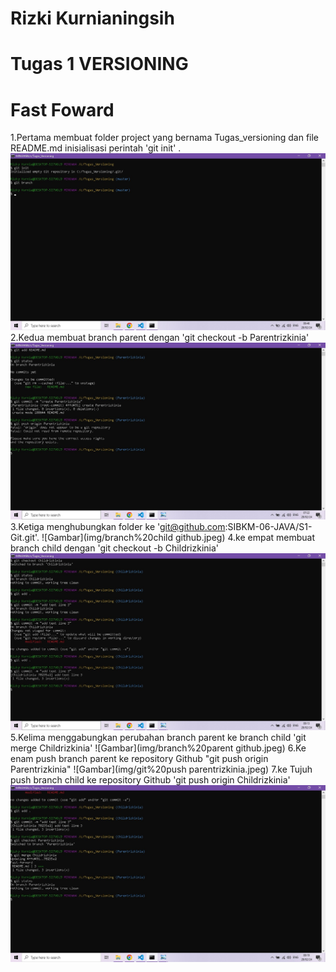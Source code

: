 # Rizki Kurnianingsih

# Tugas 1 VERSIONING
# Fast Foward

1.Pertama 
membuat folder project yang bernama Tugas_versioning dan file README.md inisialisasi perintah 'git init' .
![Gambar](img/git%20init.jpeg)
2.Kedua
membuat branch parent dengan 'git checkout -b Parentrizkinia'
![Gambar](img/branch%20parentrizkinia.jpeg)
3.Ketiga 
menghubungkan folder ke 'git@github.com:SIBKM-06-JAVA/S1-Git.git'.
![Gambar](img/branch%20child github.jpeg)
4.ke empat
membuat branch child dengan 'git checkout -b Childrizkinia'
![Gambar](img/branch%20childrizkinia.jpeg)
5.Kelima
menggabungkan perubahan branch parent ke branch child 'git merge Childrizkinia'
![Gambar](img/branch%20parent github.jpeg)
6.Ke enam
push branch parent ke repository Github "git push origin Parentrizkinia"
![Gambar](img/git%20push parentrizkinia.jpeg)
7.ke Tujuh
push branch child ke repository Github 'git push origin Childrizkinia'
![Gambar](img/git%20merge.jpeg)